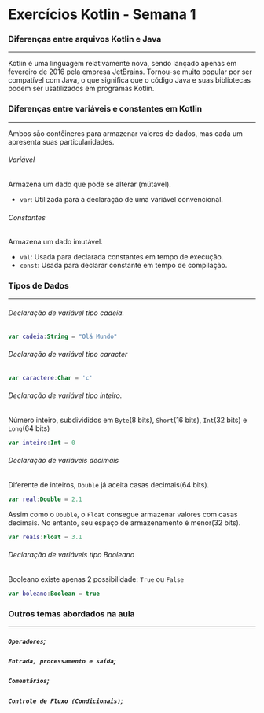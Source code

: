 # Exercícios Kotlin - Semana 1

### Diferenças entre arquivos Kotlin e Java
<hr>
Kotlin é uma linguagem relativamente nova, sendo lançado apenas em fevereiro de 2016 pela empresa JetBrains. Tornou-se muito popular por ser compatível com Java, o que significa que o código Java e suas bibliotecas podem ser usatilizados em programas Kotlin.

### Diferenças entre variáveis e constantes em Kotlin
<hr>
Ambos são contêineres para armazenar valores de dados, mas cada um apresenta suas particularidades.

###### Variável
Armazena um dado que pode se alterar (mútavel).
- ``var``: Utilizada para a declaração de uma variável convencional.
###### Constantes
Armazena um dado imutável.
    
- ``val``: Usada para declarada constantes em tempo de execução.
- ``const``: Usada para declarar constante em tempo de compilação.

### Tipos de Dados
<hr>

###### Declaração de variável tipo cadeia.
~~~kotlin
var cadeia:String = "Olá Mundo"
~~~

###### Declaração de variável tipo caracter
~~~kotlin
var caractere:Char = 'c'
~~~

###### Declaração de variável tipo inteiro.
Número inteiro, subdivididos em ``Byte``(8 bits), ``Short``(16 bits), ``Int``(32 bits) e ``Long``(64 bits)
~~~kotlin
var inteiro:Int = 0
~~~
###### Declaração de variáveis decimais
Diferente de inteiros, ``Double`` já aceita casas decimais(64 bits).
~~~kotlin
var real:Double = 2.1
~~~
Assim como o ``Double``, o ``Float`` consegue armazenar valores com casas decimais. No entanto, seu espaço de armazenamento é menor(32 bits).
~~~kotlin
var reais:Float = 3.1
~~~
###### Declaração de  variáveis tipo Booleano
Booleano existe apenas 2 possibilidade: ``True`` ou ``False``
~~~kotlin
var boleano:Boolean = true
~~~
### Outros temas abordados na aula
<hr>

##### ``Operadores``; 
##### ``Entrada, processamento e saída``; 
##### ``Comentários``;
##### ``Controle de Fluxo (Condicionais)``; 

    